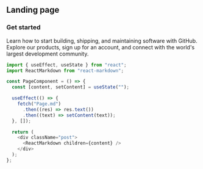 ## Landing page

### Get started
Learn how to start building, shipping, and maintaining software with GitHub. Explore our products, sign up for an account, and connect with the world's largest development community.

```javascript
import { useEffect, useState } from "react";
import ReactMarkdown from "react-markdown";

const PageComponent = () => {
  const [content, setContent] = useState("");

  useEffect(() => {
    fetch("Page.md")
      .then((res) => res.text())
      .then((text) => setContent(text));
  }, []);

  return (
    <div className="post">
      <ReactMarkdown children={content} />
    </div>
  );
};
```

